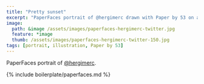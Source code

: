 ```yaml
---
title: "Pretty sunset"
excerpt: "PaperFaces portrait of @hergimerc drawn with Paper by 53 on an iPad."
image: 
  path: &image /assets/images/paperfaces-hergimerc-twitter.jpg 
  feature: *image
  thumb: /assets/images/paperfaces-hergimerc-twitter-150.jpg
tags: [portrait, illustration, Paper by 53]
---
```


PaperFaces portrait of [@hergimerc](http://twitter.com/hergimerc).

{% include boilerplate/paperfaces.md %}
